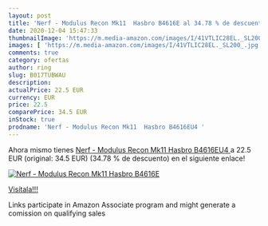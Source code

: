 ```yaml
---
layout: post
title: 'Nerf - Modulus Recon Mk11  Hasbro B4616E al 34.78 % de descuento'
date: 2020-12-04 15:47:33
thumbnailImage: 'https://m.media-amazon.com/images/I/41VTLIC28EL._SL200_.jpg'
images: [ 'https://m.media-amazon.com/images/I/41VTLIC28EL._SL200_.jpg' ]
comments: true
category: ofertas
author: ring
slug: B017TUBWAU
description:
actualPrice: 22.5 EUR
currency: EUR
price: 22.5
comparePrice: 34.5 EUR
inStock: true
prodname: 'Nerf - Modulus Recon Mk11  Hasbro B4616EU4 '
---
```


Ahora mismo tienes [Nerf - Modulus Recon Mk11  Hasbro B4616EU4 ](https://www.amazon.es/dp/B017TUBWAU/?tag=tolees-21) a 22.5 EUR (original: 34.5 EUR) (34.78 %  de descuento) en el siguiente enlace!

[![Nerf - Modulus Recon Mk11  Hasbro B4616E](https://m.media-amazon.com/images/I/41VTLIC28EL._SL200_.jpg)](https://www.amazon.es/dp/B017TUBWAU/?tag=tolees-21)

[Visítala!!!](https://www.amazon.es/dp/B017TUBWAU/?tag=tolees-21)

Links participate in Amazon Associate program and might generate a comission on qualifying sales
